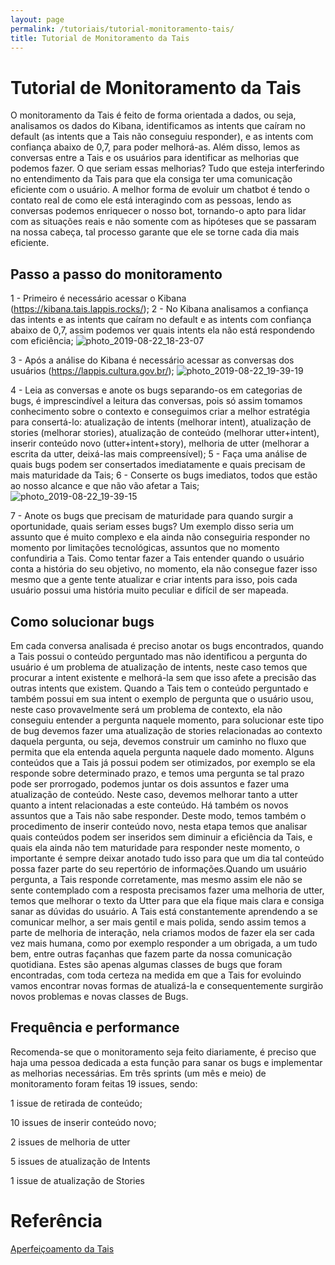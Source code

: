 ```yaml
---
layout: page
permalink: /tutoriais/tutorial-monitoramento-tais/
title: Tutorial de Monitoramento da Tais
---
```


# Tutorial de Monitoramento da Tais

O monitoramento da Tais é feito de forma orientada a dados, ou seja, analisamos os dados do Kibana, identificamos as intents que caíram no default (as intents que a Tais não conseguiu responder), e as intents com confiança abaixo de 0,7, para poder melhorá-as. Além disso, lemos as conversas entre a Tais e os usuários para identificar as melhorias que podemos fazer. O que seriam essas melhorias? Tudo que esteja interferindo no entendimento da Tais para que ela consiga ter uma comunicação eficiente com o usuário. A melhor forma de evoluir um chatbot é tendo o contato real de como ele está interagindo com as pessoas, lendo as conversas podemos enriquecer o nosso bot, tornando-o apto para lidar com as situações reais e não somente com as hipóteses que se passaram na nossa cabeça, tal processo garante que ele se torne cada dia mais eficiente. 

## Passo a passo do monitoramento

1 - Primeiro é necessário acessar o Kibana (https://kibana.tais.lappis.rocks/);
2 - No Kibana analisamos a confiança das intents e as intents que caíram no default e as intents com confiança abaixo de 0,7, assim podemos ver quais intents ela não está respondendo com eficiência;
![photo_2019-08-22_18-23-07](https://user-images.githubusercontent.com/42178586/63554020-9e740e80-c512-11e9-9a63-78a6c5f5fc39.jpg)

3 - Após a análise do Kibana é necessário acessar as conversas dos usuários (https://lappis.cultura.gov.br/);
![photo_2019-08-22_19-39-19](https://user-images.githubusercontent.com/42178586/63554783-062b5900-c515-11e9-9731-29cef85d6b00.jpg)

4 - Leia as conversas e anote os bugs separando-os em categorias de bugs, é imprescindível a leitura das conversas, pois só assim tomamos conhecimento sobre o contexto e conseguimos criar a melhor estratégia para consertá-lo: 
atualização de intents (melhorar intent),
atualização de stories (melhorar stories),
atualização de conteúdo (melhorar utter+intent),
inserir conteúdo novo (utter+intent+story),
melhoria de utter (melhorar a escrita da utter, deixá-las mais compreensível);
5 - Faça uma análise de quais bugs podem ser consertados imediatamente e quais precisam de mais maturidade da Tais;
6 - Conserte os bugs imediatos, todos que estão ao nosso alcance e que não vão afetar a Tais;
![photo_2019-08-22_19-39-15](https://user-images.githubusercontent.com/42178586/63554768-f6137980-c514-11e9-91c3-d44fb092cd49.jpg)

7 - Anote os bugs que precisam de maturidade para quando surgir a oportunidade, quais seriam esses bugs? Um exemplo disso seria um assunto que é muito complexo e ela ainda não conseguiria responder no momento por limitações tecnológicas, assuntos que no momento confundiria a Tais. Como tentar fazer a Tais entender quando o usuário conta a história do seu objetivo, no momento, ela não consegue fazer isso mesmo que a gente tente atualizar e criar intents para isso, pois cada usuário possui uma história muito peculiar e difícil de ser mapeada.

## Como solucionar bugs

Em cada conversa analisada é preciso anotar os bugs encontrados, quando a Tais possui o conteúdo perguntado mas não identificou a pergunta do usuário é um problema de atualização de intents, neste caso temos que procurar a intent existente e melhorá-la sem que isso afete a precisão das outras intents que existem.
Quando a Tais tem o conteúdo perguntado e também possui em sua intent o exemplo de pergunta que o usuário usou, neste caso provavelmente será um problema de contexto, ela não conseguiu entender a pergunta naquele momento, para solucionar este tipo de bug devemos fazer uma atualização de stories relacionadas ao contexto daquela pergunta, ou seja, devemos construir um caminho no fluxo que permita que ela entenda aquela pergunta naquele dado momento.
Alguns conteúdos que a Tais já possui podem ser otimizados, por exemplo se ela responde sobre determinado prazo, e temos uma pergunta se tal prazo pode ser prorrogado, podemos juntar os dois assuntos e fazer uma atualização de conteúdo. Neste caso, devemos melhorar tanto a utter quanto a intent relacionadas a este conteúdo.
Há também os novos assuntos que a Tais não sabe responder. Deste modo, temos também o procedimento de inserir conteúdo novo, nesta etapa temos que analisar quais conteúdos podem ser inseridos sem diminuir a eficiência da Tais, e quais ela ainda não tem maturidade para responder neste momento, o importante é sempre deixar anotado tudo isso para que um dia tal conteúdo possa fazer parte do seu repertório de informações.Quando um usuário pergunta, a Tais responde corretamente, mas mesmo assim ele não se sente contemplado com a resposta precisamos fazer uma melhoria de utter, temos que melhorar o texto da Utter para que ela fique mais clara e consiga sanar as dúvidas do usuário.
A Tais está constantemente aprendendo a se comunicar melhor, a ser mais gentil e mais polida, sendo assim temos a parte de melhoria de interação, nela criamos modos de fazer ela ser cada vez mais humana, como por exemplo responder a um obrigada, a um tudo bem, entre outras façanhas que fazem parte da nossa comunicação quotidiana. Estes são apenas algumas classes de bugs que foram encontradas, com toda certeza na medida em que a Tais for evoluindo vamos encontrar novas formas de atualizá-la e consequentemente surgirão novos problemas e novas classes de Bugs.

## Frequência e performance

Recomenda-se que o monitoramento seja feito diariamente, é preciso que haja uma pessoa dedicada a esta função para sanar os bugs e implementar as melhorias necessárias.  Em três sprints (um mês e meio) de monitoramento foram feitas 19 issues, sendo:

1 issue de retirada de conteúdo;

10 issues de inserir conteúdo novo;

2 issues de melhoria de utter

5 issues de atualização de Intents

1 issue de atualização de Stories

# Referência

[Aperfeiçoamento da Tais](https://lappis-unb.github.io/tais/documentacao/aperfei%C3%A7oamento-da-tais/)
